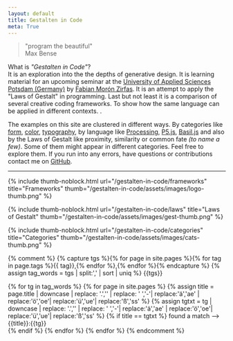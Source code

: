 ```yaml
---  
layout: default
title: Gestalten in Code
meta: True
---  
```


> "program the beautiful"  
> Max Bense  

<div class="hero">What is <em>"Gestalten in Code"</em>?<br>It is an exploration into the the depths of generative design. It is learning material for an upcoming seminar at the <a href="http://www.fh-potsdam.de/">University of Applied Sciences Potsdam (Germany)</a> by <a href="http://fabianmoronzirfas.me/">Fabian Morón Zirfas</a>. It is an attempt to apply the "Laws of Gestalt" in programming. Last but not least it is a comparison of several creative coding frameworks. To show how the same language can be applied in different contexts. .</div>  

The examples on this site are clustered in different ways. By categories like [form](/gestalten-in-code/form), [color](/gestalten-in-code/color), [typography](/gestalten-in-code/typography), by language like [Processing](/gestalten-in-code/processing), [P5.js](/gestalten-in-code/p5js), [Basil.js](/gestalten-in-code/basiljs) and also by the Laws of Gestalt like proximity, similarity or common fate _(to name a few)_. Some of them might appear in different categories. Feel free to explore them. If you run into any errors, have questions or contributions contact me on [GitHub](https://github.com/fabianmoronzirfas/gestalten-in-code/issues).  

<hr>

<div class="index-overview">


{% include thumb-noblock.html url="/gestalten-in-code/frameworks" title="Frameworks" thumb="/gestalten-in-code/assets/images/logo-thumb.png" %}

{% include thumb-noblock.html url="/gestalten-in-code/laws" title="Laws of Gestalt" thumb="/gestalten-in-code/assets/images/gest-thumb.png" %}

{% include thumb-noblock.html url="/gestalten-in-code/categories" title="Categories" thumb="/gestalten-in-code/assets/images/cats-thumb.png" %}


</div>
<div class="clear-float"></div>


{% comment %}
{% capture tgs %}{% for page in site.pages %}{% for tag in page.tags %}{{ tag}},{% endfor %},{% endfor %}{% endcapture %}
{% assign tag_words = tgs | split:',' | sort | uniq %}
{{tgs}}

{% for tg in tag_words %}
{% for page in site.pages %}
{% assign title = page.title | downcase | replace: '.','' | replace: ' ','-'| replace:'ä','ae' | replace:'ö','oe'| replace:'ü','ue'| replace:'ß','ss' %}
{% assign tgtxt = tg | downcase | replace: '.','' | replace: ' ','-'| replace:'ä','ae' | replace:'ö','oe'| replace:'ü','ue'| replace:'ß','ss' %}
{% if title == tgtxt %}
found a match --> {{title}}:{{tg}} <br> 
{% endif %}
{% endfor %}
{% endfor %}
{% endcomment %}





